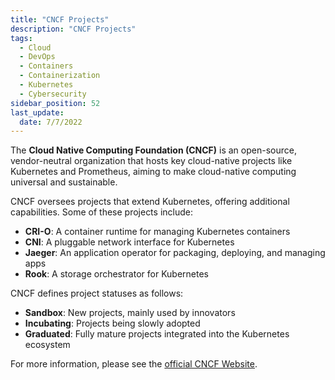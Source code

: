 ```yaml
---
title: "CNCF Projects"
description: "CNCF Projects"
tags: 
  - Cloud
  - DevOps
  - Containers
  - Containerization
  - Kubernetes
  - Cybersecurity
sidebar_position: 52
last_update:
  date: 7/7/2022
---
```



The **Cloud Native Computing Foundation (CNCF)** is an open-source, vendor-neutral organization that hosts key cloud-native projects like Kubernetes and Prometheus, aiming to make cloud-native computing universal and sustainable.

CNCF oversees projects that extend Kubernetes, offering additional capabilities. Some of these projects include:

- **CRI-O**: A container runtime for managing Kubernetes containers
- **CNI**: A pluggable network interface for Kubernetes
- **Jaeger**: An application operator for packaging, deploying, and managing apps
- **Rook**: A storage orchestrator for Kubernetes

CNCF defines project statuses as follows:

- **Sandbox**: New projects, mainly used by innovators
- **Incubating**: Projects being slowly adopted
- **Graduated**: Fully mature projects integrated into the Kubernetes ecosystem

For more information, please see the [official CNCF Website](https://www.cncf.io/).



 

 
